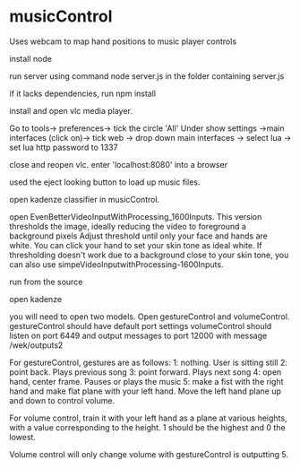 # musicControl
Uses webcam to map hand positions to music player controls

install node

run server using command node server.js in the folder containing server.js

if it lacks dependencies, run npm install

install and open vlc media player. 

Go to tools->
preferences-> tick the circle 'All' Under show settings
->main interfaces (click on)-> tick web ->
drop down main interfaces -> select lua ->
set lua http password to 1337

close and reopen vlc. enter 'localhost:8080' into a browser

used the eject looking button to load up music files.

open kadenze classifier in musicControl.

open EvenBetterVideoInputWithProcessing_1600Inputs. This version thresholds the image, ideally reducing the video to foreground a background pixels
Adjust threshold until only your face and hands are white. You can click your hand to set your skin tone as ideal white.
If thresholding doesn't work due to a background close to your skin tone, you can also use simpeVideoInputwithProcessing-1600Inputs.


run from the source

open kadenze

you will need to open two models. Open gestureControl and volumeControl. 
gestureControl should have default port settings
volumeControl should listen on port 6449 and output messages to port 12000 with message /wek/outputs2

For gestureControl, gestures are as follows:
1: nothing. User is sitting still
2: point back. Plays previous song
3: point forward. Plays next song
4: open hand, center frame. Pauses or plays the music
5: make a fist with the right hand and make flat plane with your left hand. Move the left hand plane up and down to control volume.

For volume control, train it with your left hand as a plane at various heights, with a value corresponding to the height. 1 should be the highest and 0 the lowest.

Volume control will only change volume with gestureControl is outputting 5.


